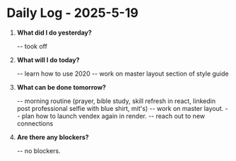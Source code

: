 # Daily Log - 2025-5-19

1. **What did I do yesterday?**
   
   -- took off

2. **What will I do today?**
   
   -- learn how to use 2020
   -- work on master layout section of style guide

3. **What can be done tomorrow?**

   -- morning routine (prayer, bible study, skill refresh in react, linkedin post professional selfie with blue shirt, mit's)
   -- work on master layout.
   -- plan how to launch vendex again in render.
   -- reach out to new connections

4. **Are there any blockers?**

   -- no blockers.

<!-- 

git add .; git commit -m "daily stand-up"; git push; 
git add .; git commit -m "daily close"; git push; 

-->